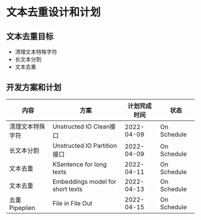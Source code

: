 # 文本去重设计和计划

## 文本去重目标

- 清理文本特殊字符
- 长文本分割
- 文本去重

## 开发方案和计划

| 内容 | 方案 | 计划完成时间 |  状态 |
| ---- | ---- | ------------ | ---|
| 清理文本特殊字符 | Unstructed IO Clean接口 | 2022-04-09 |On Schedule
| 长文本分割 |  Unstructed IO Partition接口 | 2022-04-09 |On Schedule
| 文本去重 | KSentence for long texts| 2022-04-11 |On Schedule
| 文本去重 | Embeddings model for short texts| 2022-04-13| On Schedule
| 去重Pipeplien| File in File Out | 2022-04-15| On Schedule

